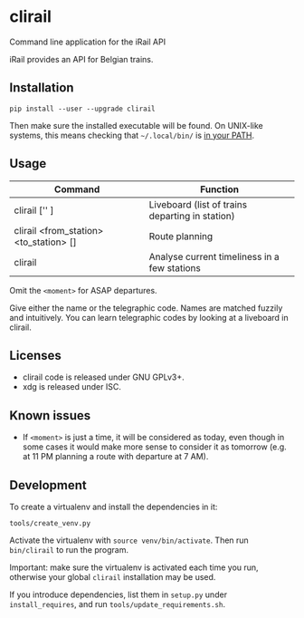 # clirail

Command line application for the iRail API

iRail provides an API for Belgian trains.

## Installation
```
pip install --user --upgrade clirail
```

Then make sure the installed executable will be found. On UNIX-like systems, this means checking that `~/.local/bin/` is [in your PATH](https://opensource.com/article/17/6/set-path-linux).

## Usage
|Command                                       |Function                                       |
|----------------------------------------------|-----------------------------------------------|
|clirail <station> ['' <moment>]               |Liveboard (list of trains departing in station)|
|clirail <from_station> <to_station> [<moment>]|Route planning                                 |
|clirail                                       |Analyse current timeliness in a few stations   |

Omit the `<moment>` for ASAP departures.

Give either the name or the telegraphic code. Names are matched fuzzily and intuitively. You can
learn telegraphic codes by looking at a liveboard in clirail.

## Licenses
* clirail code is released under GNU GPLv3+.
* xdg is released under ISC.

## Known issues
* If `<moment>` is just a time, it will be considered as today, even though in some cases it would
  make more sense to consider it as tomorrow (e.g. at 11 PM planning a route with departure at 7 AM).

## Development
To create a virtualenv and install the dependencies in it:
```
tools/create_venv.py
```

Activate the virtualenv with `source venv/bin/activate`. Then run `bin/clirail` to run the program.

Important: make sure the virtualenv is activated each time you run, otherwise your global `clirail`
installation may be used.

If you introduce dependencies, list them in `setup.py` under `install_requires`, and run
`tools/update_requirements.sh`.
